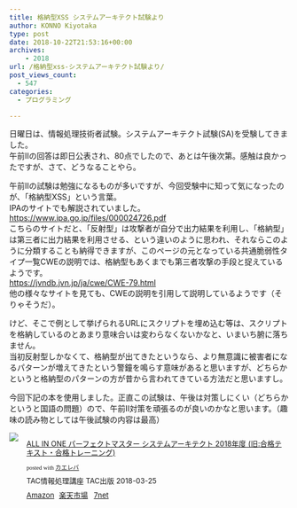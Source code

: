 ```yaml
---
title: 格納型XSS システムアーキテクト試験より
author: KONNO Kiyotaka
type: post
date: 2018-10-22T21:53:16+00:00
archives:
    - 2018
url: /格納型xss-システムアーキテクト試験より/
post_views_count:
  - 547
categories:
  - プログラミング

---
```

日曜日は、情報処理技術者試験。システムアーキテクト試験(SA)を受験してきました。  
午前Ⅱの回答は即日公表され、80点でしたので、あとは午後次第。感触は良かったですが、さて、どうなることやら。

午前Ⅱの試験は勉強になるものが多いですが、今回受験中に知って気になったのが、「格納型XSS」という言葉。  
IPAのサイトでも解説されていました。  
<a href="https://www.ipa.go.jp/files/000024726.pdf" target="_blank" rel="noopener">https://www.ipa.go.jp/files/000024726.pdf</a>  
こちらのサイトだと、「反射型」は攻撃者が自分で出力結果を利用し、「格納型」は第三者に出力結果を利用させる、という違いのように思われ、それならこのように分類することも納得できますが、このページの元となっている共通脆弱性タイプ一覧CWEの説明では、格納型もあくまでも第三者攻撃の手段と捉えているようです。  
<a href="https://jvndb.jvn.jp/ja/cwe/CWE-79.html" target="_blank" rel="noopener">https://jvndb.jvn.jp/ja/cwe/CWE-79.html</a>  
他の様々なサイトを見ても、CWEの説明を引用して説明しているようです（そりゃそうだ）。

けど、そこで例として挙げられるURLにスクリプトを埋め込む等は、スクリプトを格納しているのとあまり意味合いは変わらなくないかなと、いまいち腑に落ちません。  
当初反射型しかなくて、格納型が出てきたというなら、より無意識に被害者になるパターンが増えてきたという警鐘を鳴らす意味があると思いますが、どちらかというと格納型のパターンの方が昔から言われてきている方法だと思いますし。

今回下記の本を使用しました。正直この試験は、午後は対策しにくい（どちらかというと国語の問題）ので、午前Ⅱ対策を頑張るのが良いのかなと思います。（趣味の読み物としては午後試験の内容は最高）

<div class="kaerebalink-box" style="text-align: left; overflow: hidden; padding-bottom: 20px; font-size: small; -ms-zoom: 1;">
  <div class="kaerebalink-image" style="margin: 0px 15px 10px 0px; float: left;">
    <a href="https://www.amazon.co.jp/exec/obidos/ASIN/4813274676/konnokiyotaka-22/" target="_blank" rel="noopener"><img style="border: currentcolor;" src="https://i2.wp.com/images-fe.ssl-images-amazon.com/images/I/51G0biM56oL._SL160_.jpg?ssl=1" data-recalc-dims="1" /></a>
  </div>
  
  <div class="kaerebalink-info" style="line-height: 120%; overflow: hidden; -ms-zoom: 1;">
    <div class="kaerebalink-name" style="line-height: 120%; margin-bottom: 10px;">
      <p>
        <a href="https://www.amazon.co.jp/exec/obidos/ASIN/4813274676/konnokiyotaka-22/" target="_blank" rel="noopener">ALL IN ONE パーフェクトマスター システムアーキテクト 2018年度 (旧:合格テキスト・合格トレーニング)</a>
      </p>
      <div class="kaerebalink-powered-date" style="line-height: 120%; font-family: verdana; font-size: 8pt; margin-top: 5px;">
        posted with <a href="https://kaereba.com" target="_blank" rel="nofollow noopener">カエレバ</a>
      </div>
    </div>
    <div class="kaerebalink-detail" style="margin-bottom: 5px;">
      TAC情報処理講座 TAC出版 2018-03-25
    </div>
    <div class="kaerebalink-link1" style="margin-top: 10px;">
      <div class="shoplinkamazon" style="margin-right: 5px; display: inline;">
        <a href="https://www.amazon.co.jp/gp/search?keywords=%E3%82%B7%E3%82%B9%E3%83%86%E3%83%A0%E3%82%A2%E3%83%BC%E3%82%AD%E3%83%86%E3%82%AF%E3%83%88&__mk_ja_JP=%E3%82%AB%E3%82%BF%E3%82%AB%E3%83%8A&tag=konnokiyotaka-22" target="_blank" rel="noopener">Amazon</a>
      </div>
      <div class="shoplinkrakuten" style="margin-right: 5px; display: inline;">
        <a href="//af.moshimo.com/af/c/click?a_id=762690&p_id=54&pc_id=54&pl_id=616&s_v=b5Rz2P0601xu&url=https%3A%2F%2Fsearch.rakuten.co.jp%2Fsearch%2Fmall%2F%25E3%2582%25B7%25E3%2582%25B9%25E3%2583%2586%25E3%2583%25A0%25E3%2582%25A2%25E3%2583%25BC%25E3%2582%25AD%25E3%2583%2586%25E3%2582%25AF%25E3%2583%2588%2F-%2Ff.1-p.1-s.1-sf.0-st.A-v.2%3Fx%3D0" target="_blank" rel="noopener">楽天市場</a><img style="border: currentcolor;" src="//i.moshimo.com/af/i/impression?a_id=762690&p_id=54&pc_id=54&pl_id=616" width="1" height="1" />
      </div>
      <div class="shoplinkseven" style="margin-right: 5px; display: inline;">
        <a href="//af.moshimo.com/af/c/click?a_id=762691&p_id=932&pc_id=1188&pl_id=12456&s_v=b5Rz2P0601xu&url=http%3A%2F%2F7net.omni7.jp%2Fsearch%2F%3Fkeyword%3D%25E3%2582%25B7%25E3%2582%25B9%25E3%2583%2586%25E3%2583%25A0%25E3%2582%25A2%25E3%2583%25BC%25E3%2582%25AD%25E3%2583%2586%25E3%2582%25AF%25E3%2583%2588%26searchKeywordFlg%3D1" target="_blank" rel="noopener"><img style="border: currentcolor;" src="//i.moshimo.com/af/i/impression?a_id=762691&p_id=932&pc_id=1188&pl_id=12456" width="1" height="1" />7net</a>
      </div>
    </div>
  </div>
  
  <div class="booklink-footer" style="clear: left;">
  </div>
</div>